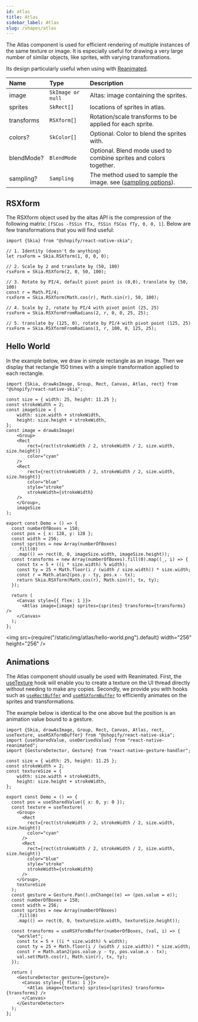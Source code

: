 ```yaml
---
id: atlas
title: Atlas
sidebar_label: Atlas
slug: /shapes/atlas
---
```


The Atlas component is used for efficient rendering of multiple instances of the same texture or image. It is especially useful for drawing a very large number of similar objects, like sprites, with varying transformations.

Its design particularly useful when using with [Reanimated](#animations).

| Name    | Type             |  Description     |
|:--------|:-----------------|:-----------------|
| image   | `SkImage or null` | Altas: image containing the sprites. |
| sprites | `SkRect[]` | locations of sprites in atlas.             |
| transforms | `RSXform[]` | Rotation/scale transforms to be applied for each sprite. |
| colors? | `SkColor[]` | Optional. Color to blend the sprites with. |
| blendMode? | `BlendMode` | Optional. Blend mode used to combine sprites and colors together. |
| sampling? | `Sampling` | The method used to sample the image. see ([sampling options](/docs/images#sampling-options)). |

## RSXform

The RSXform object used by the altas API is the compression of the following matrix: `[fSCos -fSSin fTx, fSSin fSCos fTy, 0, 0, 1]`. Below are few transformations that you will find useful:

```tsx twoslash
import {Skia} from "@shopify/react-native-skia";

// 1. Identity (doesn't do anything)
let rsxForm = Skia.RSXform(1, 0, 0, 0);

// 2. Scale by 2 and translate by (50, 100)
rsxForm = Skia.RSXform(2, 0, 50, 100);

// 3. Rotate by PI/4, default pivot point is (0,0), translate by (50, 100)
const r = Math.PI/4;
rsxForm = Skia.RSXform(Math.cos(r), Math.sin(r), 50, 100);

// 4. Scale by 2, rotate by PI/4 with pivot point (25, 25)
rsxForm = Skia.RSXformFromRadians(2, r, 0, 0, 25, 25);

// 5. translate by (125, 0), rotate by PI/4 with pivot point (125, 25)
rsxForm = Skia.RSXformFromRadians(1, r, 100, 0, 125, 25);
```

## Hello World

In the example below, we draw in simple rectangle as an image.
Then we display that rectangle 150 times with a simple transformation applied to each rectangle.

```tsx twoslash
import {Skia, drawAsImage, Group, Rect, Canvas, Atlas, rect} from "@shopify/react-native-skia";

const size = { width: 25, height: 11.25 };
const strokeWidth = 2;
const imageSize = {
    width: size.width + strokeWidth,
    height: size.height + strokeWidth,
};
const image = drawAsImage(
    <Group>
    <Rect
        rect={rect(strokeWidth / 2, strokeWidth / 2, size.width, size.height)}
        color="cyan"
    />
    <Rect
        rect={rect(strokeWidth / 2, strokeWidth / 2, size.width, size.height)}
        color="blue"
        style="stroke"
        strokeWidth={strokeWidth}
    />
    </Group>,
    imageSize
);

export const Demo = () => {
  const numberOfBoxes = 150;
  const pos = { x: 128, y: 128 };
  const width = 256;
  const sprites = new Array(numberOfBoxes)
    .fill(0)
    .map(() => rect(0, 0, imageSize.width, imageSize.height));
  const transforms = new Array(numberOfBoxes).fill(0).map((_, i) => {
    const tx = 5 + ((i * size.width) % width);
    const ty = 25 + Math.floor(i / (width / size.width)) * size.width;
    const r = Math.atan2(pos.y - ty, pos.x - tx);
    return Skia.RSXform(Math.cos(r), Math.sin(r), tx, ty);
  });

  return (
    <Canvas style={{ flex: 1 }}>
      <Atlas image={image} sprites={sprites} transforms={transforms} />
    </Canvas>
  );
};
```

<img src={require("/static/img/atlas/hello-world.png").default} width="256" height="256" />


## Animations

The Atlas component should usually be used with Reanimated.
First, the [useTexture](/docs/animations/textures#usetexture) hook will enable you to create a texture on the UI thread directly without needing to make any copies.
Secondly, we provide you with hooks such as [`useRectBuffer`](/docs/animations/hooks#userectbuffer) and [`useRSXformBuffer`](/docs/animations/hooks#usersxformbuffer) to efficiently animates on the sprites and transformations.

The example below is identical to the one above but the position is an animation value bound to a gesture.


```tsx twoslash
import {Skia, drawAsImage, Group, Rect, Canvas, Atlas, rect, useTexture, useRSXformBuffer} from "@shopify/react-native-skia";
import {useSharedValue, useDerivedValue} from "react-native-reanimated";
import {GestureDetector, Gesture} from "react-native-gesture-handler";

const size = { width: 25, height: 11.25 };
const strokeWidth = 2;
const textureSize = {
    width: size.width + strokeWidth,
    height: size.height + strokeWidth,
};

export const Demo = () => {
  const pos = useSharedValue({ x: 0, y: 0 });
  const texture = useTexture(
    <Group>
      <Rect
        rect={rect(strokeWidth / 2, strokeWidth / 2, size.width, size.height)}
        color="cyan"
      />
      <Rect
        rect={rect(strokeWidth / 2, strokeWidth / 2, size.width, size.height)}
        color="blue"
        style="stroke"
        strokeWidth={strokeWidth}
      />
    </Group>,
    textureSize
  );
  const gesture = Gesture.Pan().onChange((e) => (pos.value = e));
  const numberOfBoxes = 150;
  const width = 256;
  const sprites = new Array(numberOfBoxes)
    .fill(0)
    .map(() => rect(0, 0, textureSize.width, textureSize.height));

  const transforms = useRSXformBuffer(numberOfBoxes, (val, i) => {
    "worklet";
    const tx = 5 + ((i * size.width) % width);
    const ty = 25 + Math.floor(i / (width / size.width)) * size.width;
    const r = Math.atan2(pos.value.y - ty, pos.value.x - tx);
    val.set(Math.cos(r), Math.sin(r), tx, ty);
  });

  return (
    <GestureDetector gesture={gesture}>
      <Canvas style={{ flex: 1 }}>
        <Atlas image={texture} sprites={sprites} transforms={transforms} />
      </Canvas>
    </GestureDetector>
  );
};
```

